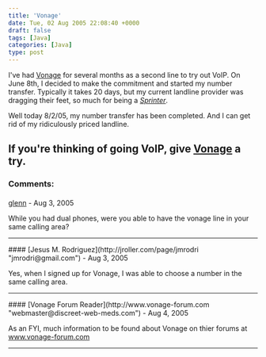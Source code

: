 ```yaml
---
title: 'Vonage'
date: Tue, 02 Aug 2005 22:08:40 +0000
draft: false
tags: [Java]
categories: [Java]
type: post
---
```


I've had [Vonage](http://www.vonage.com) for several months as a second line to try out VoIP. On June 8th, I decided to make the commitment and started my number transfer. Typically it takes 20 days, but my current landline provider was dragging their feet, so much for being a _[Sprinter](http://www.sprint.com)_.

Well today 8/2/05, my number transfer has been completed. And I can get rid of my ridiculously priced landline.

If you're thinking of going VoIP, give [Vonage](https://subscribe.vonage.com/vonage-subscribe/index.htm) a try.
---
### Comments:
####
[glenn](http://haikudojo.com "gfranxman@gmail.com") - <time datetime="2005-08-03 01:49:31">Aug 3, 2005</time>

While you had dual phones, were you able to have the vonage line in your same calling area?
<hr />
####
[Jesus M. Rodriguez](http://jroller.com/page/jmrodri "jmrodri@gmail.com") - <time datetime="2005-08-03 09:42:03">Aug 3, 2005</time>

Yes, when I signed up for Vonage, I was able to choose a number in the same calling area.
<hr />
####
[Vonage Forum Reader](http://www.vonage-forum.com "webmaster@discreet-web-meds.com") - <time datetime="2005-08-18 16:04:34">Aug 4, 2005</time>

As an FYI, much information to be found about Vonage on thier forums at www.vonage-forum.com
<hr />
